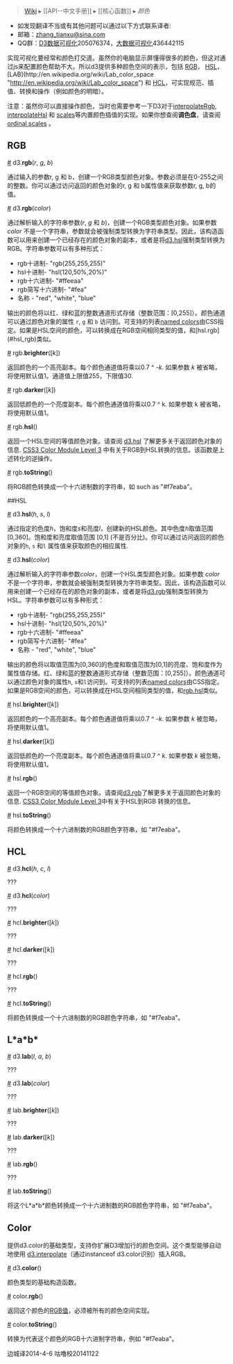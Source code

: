 > [Wiki](Home) ▸ [[API--中文手册]] ▸ [[核心函数]] ▸ *颜色*

* 如发现翻译不当或有其他问题可以通过以下方式联系译者:
* 邮箱：zhang_tianxu@sina.com
* QQ群：[D3数据可视化](http://jq.qq.com/?_wv=1027&k=ZGcqYF)205076374，[大数据可视化](http://jq.qq.com/?_wv=1027&k=S8wGMe)436442115

实现可视化要经常和颜色打交道。虽然你的电脑显示屏懂得很多的颜色，但这对通过js来配置颜色帮助不大。所以d3提供多种颜色空间的表示，包括 [RGB](http://en.wikipedia.org/wiki/RGB_color_model "http://en.wikipedia.org/wiki/RGB_color_model")， [HSL](http://en.wikipedia.org/wiki/HSL_and_HSV "http://en.wikipedia.org/wiki/HSL_and_HSV")，[LAB](http://en.wikipedia.org/wiki/Lab_color_space "http://en.wikipedia.org/wiki/Lab_color_space") 和 [HCL](https://en.wikipedia.org/wiki/CIELUV_color_space#Cylindrical_representation "https://en.wikipedia.org/wiki/CIELUV_color_space#Cylindrical_representation")，可实现规范、插值、转换和操作（例如颜色的明暗）。

注意：虽然你可以直接操作颜色，当时也需要参考一下D3对于[interpolateRgb](过渡#d3_interpolateRgb), [interpolateHsl](过渡#d3_interpolateHsl) 和 [scales](比例尺)等内置颜色插值的实现。如果你想查阅**调色盘**，请查阅 [ordinal scales](序数比例尺) 。

## RGB

<a name="d3_rgb" href="#d3_rgb">#</a> d3.<b>rgb</b>(<i>r</i>, <i>g</i>, <i>b</i>)

通过输入的参数r, g 和 b，创建一个RGB类型颜色对象。参数必须是在0-255之间的整数。你可以通过访问返回的颜色对象的r, g 和 b属性值来获取参数r, g, b的值。

<a href="#d3_rgb">#</a> d3.<b>rgb</b>(<i>color</i>)

通过解析输入的字符串参数(*r*, *g* 和 *b*)，创建一个RGB类型颜色对象。如果参数 *color* 不是一个字符串，参数就会被强制类型转换为字符串类型。因此，该构造函数可以用来创建一个已经存在的颜色对象的副本，或者是将[d3.hsl](#d3_hsl)强制类型转换为RGB。字符串参数可以有多种形式：

*	rgb十进制- "rgb(255,255,255)"
*	hsl十进制- "hsl(120,50%,20%)"
*	rgb十六进制- "#ffeeaa"
*	rgb简写十六进制- "#fea"
*	名称 - "red", "white", "blue"

输出的颜色将以红、绿和蓝的整数通道形式存储（整数范围：[0,255]）。颜色通道可以通过颜色对象的属性 `r`, `g` 和 `b` 访问到。可支持的列表[named colors](http://www.w3.org/TR/SVG/types.html#ColorKeywords "http://www.w3.org/TR/SVG/types.html#ColorKeywords")由CSS指定。如果是HSL空间的颜色，可以转换成在RGB空间相同类型的值，和[hsl.rgb](#hsl_rgb)类似。

<a name="rgb_brighter" href="#rgb_brighter">#</a> rgb.<b>brighter</b>([<i>k</i>])

返回颜色的一个高亮副本。每个颜色通道值将乘以0.7 ^ *-k*. 如果参数 *k* 被省略，将使用默认值1。通道值上限值255，下限值30.

<a name="rgb_darker" href="#rgb_darker">#</a> rgb.<b>darker</b>([<i>k</i>])

返回低颜色的一个亮度副本。每个颜色通道值将乘以0.7 ^ k. 如果参数 k 被省略，将使用默认值1。

<a name="rgb_hsl" href="#rgb_hsl">#</a> rgb.<b>hsl</b>()

返回一个HSL空间的等值颜色对象。请查阅 [d3.hsl](#d3_hsl) 了解更多关于返回颜色对象的信息. [CSS3 Color Module Level 3](http://www.w3.org/TR/css3-color/#hsl-color "http://www.w3.org/TR/css3-color/#hsl-color") 中有关于RGB到HSL转换的信息。该函数是上述转化的逆操作。

<a name="rgb_toString" href="#rgb_toString">#</a> rgb.<b>toString</b>()

将RGB颜色转换成一个十六进制数的字符串，如 such as "#f7eaba"。

##HSL

<a name="d3_hsl" href="#d3_hsl">#</a> d3.<b>hsl</b>(<i>h</i>, <i>s</i>, <i>l</i>)

通过指定的色度*h*，饱和度*s*和亮度*l*，创建新的HSL颜色。其中色度*h*取值范围[0,360]。饱和度和亮度取值范围 [0,1] (不是百分比)。你可以通过访问返回的颜色对象的`h`, `s` 和`l` 属性值来获取颜色的相应属性.

<a href="#d3_hsl">#</a> d3.<b>hsl</b>(<i>color</i>)

通过解析输入的字符串参数*color*，创建一个HSL类型颜色对象。如果参数 *color* 不是一个字符串，参数就会被强制类型转换为字符串类型。因此，该构造函数可以用来创建一个已经存在的颜色对象的副本，或者是将[d3.rgb](#d3_rgb)强制类型转换为HSL。字符串参数可以有多种形式：

*	rgb十进制- "rgb(255,255,255)"
*	hsl十进制- "hsl(120,50%,20%)"
*	rgb十六进制- "#ffeeaa"
*	rgb简写十六进制- "#fea"
*	名称 - "red", "white", "blue"

输出的颜色将以取值范围为[0,360]的色度和取值范围为[0,1]的亮度、饱和度作为属性值存储。红、绿和蓝的整数通道形式存储（整数范围：[0,255]）。颜色通道可以通过颜色对象的属性`h`, `s`和`l`访问到。可支持的列表[named colors](http://www.w3.org/TR/SVG/types.html#ColorKeywords)由CSS指定。如果是RGB空间的颜色，可以转换成在HSL空间相同类型的值，和[rgb.hsl](#rgb_hsl)类似。

<a name="hsl_brighter" href="#hsl_brighter">#</a> hsl.<b>brighter</b>([<i>k</i>])

返回颜色的一个高亮副本。每个颜色通道值将乘以0.7 ^ *-k*. 如果参数 *k* 被忽略，将使用默认值1。

<a name="hsl_darker" href="#hsl_darker">#</a> hsl.<b>darker</b>([<i>k</i>])

返回低颜色的一个亮度副本。每个颜色通道值将乘以0.7 ^ *k*. 如果参数 *k* 被忽略，将使用默认值1。

<a name="hsl_rgb" href="#hsl_rgb">#</a> hsl.<b>rgb</b>()

返回一个RGB空间的等值颜色对象。请查阅[d3.rgb](#d3_rgb)了解更多关于返回颜色对象的信息. [CSS3 Color Module Level 3](http://www.w3.org/TR/css3-color/#hsl-color)中有关于HSL到RGB 转换的信息。

<a name="hsl_toString" href="#hsl_toString">#</a> hsl.<b>toString</b>()

将颜色转换成一个十六进制数的RGB颜色字符串，如 "#f7eaba"。

## HCL

<a name="d3_hcl" href="#d3_hcl">#</a> d3.<b>hcl</b>(<i>h</i>, <i>c</i>, <i>l</i>)

???

<a href="#d3_hcl">#</a> d3.<b>hcl</b>(<i>color</i>)

???

<a name="hcl_brighter" href="#hcl_brighter">#</a> hcl.<b>brighter</b>([<i>k</i>])

???

<a name="hcl_darker" href="#hcl_darker">#</a> hcl.<b>darker</b>([<i>k</i>])

???

<a name="hcl_rgb" href="#hcl_rgb">#</a> hcl.<b>rgb</b>()

???

<a name="hcl_toString" href="#hcl_toString">#</a> hcl.<b>toString</b>()

将颜色转换成一个十六进制数的RGB颜色字符串，如 "#f7eaba"。

## L\*a\*b\*

<a name="d3_lab" href="#d3_lab">#</a> d3.<b>lab</b>(<i>l</i>, <i>a</i>, <i>b</i>)

???

<a href="#d3_lab">#</a> d3.<b>lab</b>(<i>color</i>)

???

<a name="lab_brighter" href="#lab_brighter">#</a> lab.<b>brighter</b>([<i>k</i>])

???

<a name="lab_darker" href="#lab_darker">#</a> lab.<b>darker</b>([<i>k</i>])

???

<a name="lab_rgb" href="#lab_rgb">#</a> lab.<b>rgb</b>()

???

<a name="lab_toString" href="#lab_toString">#</a> lab.<b>toString</b>()

将这个L\*a\*b\*颜色转换成一个十六进制数的RGB颜色字符串，如 "#f7eaba"。

## Color

提供d3.color的基础类型，支持你扩展D3增加行的颜色空间。这个类型能够自动地使用 [d3.interpolate](过渡#d3_interpolate)（通过instanceof d3.color识别）插入RGB。

<a name="d3_color" href="#d3_color">#</a> d3.<b>color</b>()

颜色类型的基础构造函数。

<a name="rgb" href="#rgb">#</a> color.<b>rgb</b>()

返回这个颜色的[RGB值](#d3_rgb)，必须被所有的颜色空间实现。

<a name="toString" href="#toString">#</a> color.<b>toString</b>()

转换为代表这个颜色的RGB十六进制字符串，例如 "#f7eaba"。

边城译2014-4-6
咕噜校20141122
